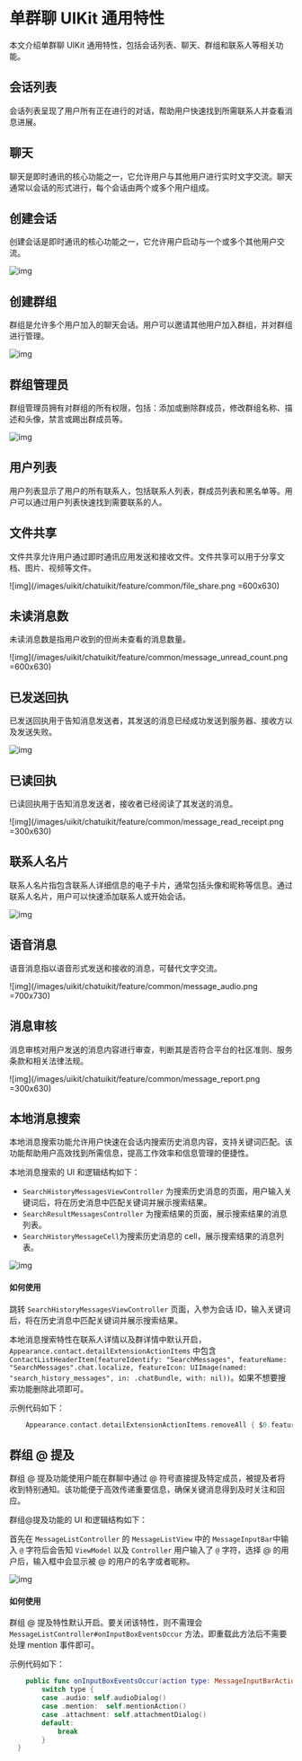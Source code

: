 # 单群聊 UIKit 通用特性

本文介绍单群聊 UIKit 通用特性，包括会话列表、聊天、群组和联系人等相关功能。

<Toc />

## 会话列表

会话列表呈现了用户所有正在进行的对话，帮助用户快速找到所需联系人并查看消息进展。

<ImageGallery>
  <ImageItem src="/images/uikit/chatuikit/ios/main_conversation_list.png" title="会话列表" />
</ImageGallery>

## 聊天	

聊天是即时通讯的核心功能之一，它允许用户与其他用户进行实时文字交流。聊天通常以会话的形式进行，每个会话由两个或多个用户组成。

<ImageGallery>
  <ImageItem src="/images/uikit/chatuikit/ios/main_chat.png" title="聊天页面" />
</ImageGallery>

## 创建会话

创建会话是即时通讯的核心功能之一，它允许用户启动与一个或多个其他用户交流。

![img](/images/uikit/chatuikit/feature/common/conversation_create.png)

## 创建群组	

群组是允许多个用户加入的聊天会话。用户可以邀请其他用户加入群组，并对群组进行管理。

![img](/images/uikit/chatuikit/feature/common/group_create.png)

## 群组管理员	

群组管理员拥有对群组的所有权限，包括：添加或删除群成员，修改群组名称、描述和头像，禁言或踢出群成员等。

![img](/images/uikit/chatuikit/feature/common/group_admin.png) 

## 用户列表	

用户列表显示了用户的所有联系人，包括联系人列表，群成员列表和黑名单等。用户可以通过用户列表快速找到需要联系的人。

<ImageGallery>
  <ImageItem src="/images/uikit/chatuikit/ios/main_contact_list.png" title="用户列表" />
</ImageGallery>

## 文件共享	

文件共享允许用户通过即时通讯应用发送和接收文件。文件共享可以用于分享文档、图片、视频等文件。

![img](/images/uikit/chatuikit/feature/common/file_share.png =600x630) 

## 未读消息数	

未读消息数是指用户收到的但尚未查看的消息数量。

![img](/images/uikit/chatuikit/feature/common/message_unread_count.png =600x630) 

## 已发送回执	

已发送回执用于告知消息发送者，其发送的消息已经成功发送到服务器、接收方以及发送失败。

![img](/images/uikit/chatuikit/feature/common/message_delivery_receipt.png) 

## 已读回执

已读回执用于告知消息发送者，接收者已经阅读了其发送的消息。

![img](/images/uikit/chatuikit/feature/common/message_read_receipt.png =300x630) 

## 联系人名片	

联系人名片指包含联系人详细信息的电子卡片，通常包括头像和昵称等信息。通过联系人名片，用户可以快速添加联系人或开始会话。

![img](/images/uikit/chatuikit/feature/common/contact_namecard.png) 

## 语音消息

语音消息指以语音形式发送和接收的消息，可替代文字交流。

![img](/images/uikit/chatuikit/feature/common/message_audio.png =700x730) 

## 消息审核

消息审核对用户发送的消息内容进行审查，判断其是否符合平台的社区准则、服务条款和相关法律法规。

![img](/images/uikit/chatuikit/feature/common/message_report.png =300x630) 

## 本地消息搜索

本地消息搜索功能允许用户快速在会话内搜索历史消息内容，支持关键词匹配。该功能帮助用户高效找到所需信息，提高工作效率和信息管理的便捷性。

本地消息搜索的 UI 和逻辑结构如下：

- `SearchHistoryMessagesViewController` 为搜索历史消息的页面，用户输入关键词后，将在历史消息中匹配关键词并展示搜索结果。
- `SearchResultMessagesController` 为搜索结果的页面，展示搜索结果的消息列表。
- `SearchHistoryMessageCell`为搜索历史消息的 cell，展示搜索结果的消息列表。

![img](/images/uikit/chatuikit/feature/common/message_search.png) 

#### 如何使用

跳转 `SearchHistoryMessagesViewController` 页面，入参为会话 ID，输入关键词后，将在历史消息中匹配关键词并展示搜索结果。

本地消息搜索特性在联系人详情以及群详情中默认开启，`Appearance.contact.detailExtensionActionItems` 中包含 `ContactListHeaderItem(featureIdentify: "SearchMessages", featureName: "SearchMessages".chat.localize, featureIcon: UIImage(named: "search_history_messages", in: .chatBundle, with: nil))`。如果不想要搜索功能删除此项即可。

示例代码如下：

```swift
    Appearance.contact.detailExtensionActionItems.removeAll { $0.featureIdentify ==  "SearchMessages" }

```

## 群组 @ 提及

群组 @ 提及功能使用户能在群聊中通过 @ 符号直接提及特定成员，被提及者将收到特别通知。该功能便于高效传递重要信息，确保关键消息得到及时关注和回应。

群组@提及功能的 UI 和逻辑结构如下：

首先在 `MessageListController` 的 `MessageListView` 中的 `MessageInputBar`中输入 `@` 字符后会告知 `ViewModel` 以及 `Controller` 用户输入了 `@` 字符，选择 @ 的用户后，输入框中会显示被 @ 的用户的名字或者昵称。

![img](/images/uikit/chatuikit/feature/common/group_@.png) 

#### 如何使用

群组 @ 提及特性默认开启。要关闭该特性，则不需理会 `MessageListController#onInputBoxEventsOccur` 方法，即重载此方法后不需要处理 mention 事件即可。

示例代码如下：

```swift
    public func onInputBoxEventsOccur(action type: MessageInputBarActionType, attributeText: NSAttributedString?) {
        switch type {
        case .audio: self.audioDialog()
        case .mention:  self.mentionAction()
        case .attachment: self.attachmentDialog()
        default:
            break
        }
  }
```

